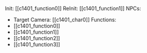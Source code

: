 Init: [[c1401_function0]]
ReInit: [[c1401_function1]]
NPCs:
- Target Camera: [[c1401_char0]]
Functions:
- [[c1401_function0]]
- [[c1401_function1]]
- [[c1401_function2]]
- [[c1401_function3]]

